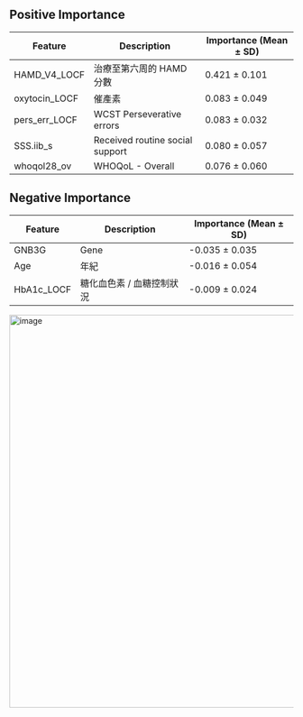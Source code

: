 ## Positive Importance
| Feature                | Description                           | Importance (Mean ± SD) |
|-------------------------|---------------------------------------|-------------------------|
| HAMD_V4_LOCF            | 治療至第六周的 HAMD 分數              | 0.421 ± 0.101           |
| oxytocin_LOCF           | 催產素                                | 0.083 ± 0.049           |
| pers_err_LOCF           | WCST Perseverative errors             | 0.083 ± 0.032           |
| SSS.iib_s               | Received routine social support       | 0.080 ± 0.057           |
| whoqol28_ov             | WHOQoL - Overall                      | 0.076 ± 0.060           |

## Negative Importance
| Feature      | Description                | Importance (Mean ± SD) |
|--------------|----------------------------|-------------------------|
| GNB3G        | Gene                       | -0.035 ± 0.035          |
| Age          | 年紀                        | -0.016 ± 0.054          |
| HbA1c_LOCF   | 糖化血色素 / 血糖控制狀況   | -0.009 ± 0.024          |

<img width="1240" height="697" alt="image" src="https://github.com/user-attachments/assets/b9302013-65df-4dbb-b7f8-4441a10ae7dc" />
